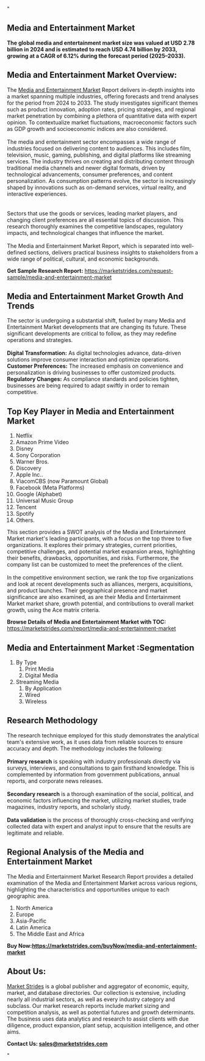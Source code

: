 "<h2>Media and Entertainment Market</h2>
<p><strong>The global media and entertainment market size was valued at USD 2.78 billion in 2024 and is estimated to reach USD 4.74 billion by 2033, growing at a CAGR of 6.12% during the forecast period (2025–2033).</strong></p>
<h2>Media and Entertainment Market Overview:</h2>
<p>The <a href=https://marketstrides.com/report/media-and-entertainment-market>Media and Entertainment Market</a> Report delivers in-depth insights into a market spanning multiple industries, offering forecasts and trend analyses for the period from 2024 to 2033. The study investigates significant themes such as product innovation, adoption rates, pricing strategies, and regional market penetration by combining a plethora of quantitative data with expert opinion. To contextualize market fluctuations, macroeconomic factors such as GDP growth and socioeconomic indices are also considered. <br /> <br />The media and entertainment sector encompasses a wide range of industries focused on delivering content to audiences. This includes film, television, music, gaming, publishing, and digital platforms like streaming services. The industry thrives on creating and distributing content through traditional media channels and newer digital formats, driven by technological advancements, consumer preferences, and content personalization. As consumption patterns evolve, the sector is increasingly shaped by innovations such as on-demand services, virtual reality, and interactive experiences.<br /> <br /><br />Sectors that use the goods or services, leading market players, and changing client preferences are all essential topics of discussion. This research thoroughly examines the competitive landscapes, regulatory impacts, and technological changes that influence the market. <br /> <br />The Media and Entertainment Market Report, which is separated into well-defined sections, delivers practical business insights to stakeholders from a wide range of political, cultural, and economic backgrounds.</p>
<p><strong>Get Sample Research Report:</strong> <a href=https://marketstrides.com/request-sample/media-and-entertainment-market>https://marketstrides.com/request-sample/media-and-entertainment-market</a></p>
<h2>Media and Entertainment Market Growth And Trends</h2>
<p>The sector is undergoing a substantial shift, fueled by many Media and Entertainment Market developments that are changing its future. These significant developments are critical to follow, as they may redefine operations and strategies. <br /> <br /><strong>Digital Transformation:</strong> As digital technologies advance, data-driven solutions improve consumer interaction and optimize operations. <br /><strong>Customer Preferences:</strong> The increased emphasis on convenience and personalization is driving businesses to offer customized products. <br /><strong>Regulatory Changes:</strong> As compliance standards and policies tighten, businesses are being required to adapt swiftly in order to remain competitive.</p>
<h2>Top Key Player in Media and Entertainment Market</h2>
<p><ol>
<li>Netflix</li>
<li>Amazon Prime Video</li>
<li>Disney</li>
<li>Sony Corporation</li>
<li>Warner Bros.</li>
<li>Discovery</li>
<li>Apple Inc..</li>
<li>ViacomCBS (now Paramount Global)</li>
<li>Facebook (Meta Platforms)</li>
<li>Google (Alphabet)</li>
<li>Universal Music Group</li>
<li>Tencent</li>
<li>Spotify</li>
<li>Others.</li>
</ol></p>
<p>This section provides a SWOT analysis of the Media and Entertainment Market market's leading participants, with a focus on the top three to five organizations. It explores their primary strategies, current priorities, competitive challenges, and potential market expansion areas, highlighting their benefits, drawbacks, opportunities, and risks. Furthermore, the company list can be customized to meet the preferences of the client. <br /> <br />In the competitive environment section, we rank the top five organizations and look at recent developments such as alliances, mergers, acquisitions, and product launches. Their geographical presence and market significance are also examined, as are their Media and Entertainment Market market share, growth potential, and contributions to overall market growth, using the Ace matrix criteria.</p>
<p><strong>Browse Details of Media and Entertainment Market with TOC:</strong> <a href=https://marketstrides.com/report/media-and-entertainment-market>https://marketstrides.com/report/media-and-entertainment-market</a></p>
<h2>Media and Entertainment Market :Segmentation</h2>
<p><ol>
<li>By Type
<ol>
<li>Print Media</li>
<li>Digital Media</li>
</ol>
</li>
<li>Streaming Media
<ol>
<li>By Application</li>
<li>Wired</li>
<li>Wireless</li>
</ol>
</li>
</ol></p>
<h2>Research Methodology</h2>
<p>The research technique employed for this study demonstrates the analytical team's extensive work, as it uses data from reliable sources to ensure accuracy and depth. The methodology includes the following: <br /> <br /><strong>Primary research</strong> is speaking with industry professionals directly via surveys, interviews, and consultations to gain firsthand knowledge. This is complemented by information from government publications, annual reports, and corporate news releases. <br /> <br /><strong>Secondary research</strong> is a thorough examination of the social, political, and economic factors influencing the market, utilizing market studies, trade magazines, industry reports, and scholarly study. <br /> <br /><strong>Data validation</strong> is the process of thoroughly cross-checking and verifying collected data with expert and analyst input to ensure that the results are legitimate and reliable. <br /> </p>
<h2>Regional Analysis of the Media and Entertainment Market</h2>
<p>The Media and Entertainment Market Research Report provides a detailed examination of the Media and Entertainment Market across various regions, highlighting the characteristics and opportunities unique to each geographic area.</p>
<p><ol>
<li>North America</li>
<li>Europe</li>
<li>Asia-Pacific</li>
<li>Latin America</li>
<li>The Middle East and Africa</li>
</ol></p>
<p><strong>Buy Now:<a href=https://marketstrides.com/buyNow/media-and-entertainment-market?price=single_price>https://marketstrides.com/buyNow/media-and-entertainment-market</a></strong></p>
<h2>About Us:</h2>
<p><a href=https://marketstrides.com/>Market Strides</a> is a global publisher and aggregator of economic, equity, market, and database directories. Our collection is extensive, including nearly all industrial sectors, as well as every industry category and subclass. Our market research reports include market sizing and competition analysis, as well as potential futures and growth determinants. The business uses data analytics and research to assist clients with due diligence, product expansion, plant setup, acquisition intelligence, and other aims.</p>
<p><strong>Contact Us: <a href=mailto:sales@marketstrides.com>sales@marketstrides.com</a></strong></p>"
